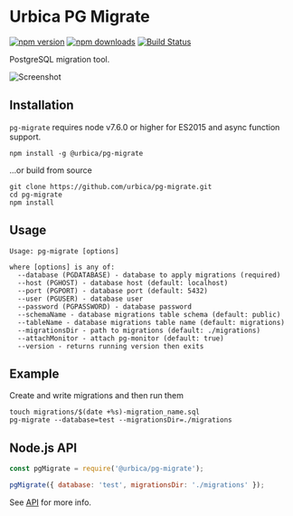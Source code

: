 # Urbica PG Migrate

[![npm version](https://img.shields.io/npm/v/@urbica/pg-migrate.svg)](https://www.npmjs.com/package/@urbica/pg-migrate)
[![npm downloads](https://img.shields.io/npm/dt/@urbica/pg-migrate.svg)](https://www.npmjs.com/package/@urbica/pg-migrate)
[![Build Status](https://travis-ci.org/urbica/pg-migrate.svg?branch=master)](https://travis-ci.org/urbica/pg-migrate)

PostgreSQL migration tool.

![Screenshot](https://raw.githubusercontent.com/urbica/pg-migrate/master/screenshot.png)

## Installation

`pg-migrate` requires node v7.6.0 or higher for ES2015 and async function support.

```shell
npm install -g @urbica/pg-migrate
```

...or build from source

```shell
git clone https://github.com/urbica/pg-migrate.git
cd pg-migrate
npm install
```

## Usage

```shell
Usage: pg-migrate [options]

where [options] is any of:
  --database (PGDATABASE) - database to apply migrations (required)
  --host (PGHOST) - database host (default: localhost)
  --port (PGPORT) - database port (default: 5432)
  --user (PGUSER) - database user
  --password (PGPASSWORD) - database password
  --schemaName - database migrations table schema (default: public)
  --tableName - database migrations table name (default: migrations)
  --migrationsDir - path to migrations (default: ./migrations)
  --attachMonitor - attach pg-monitor (default: true)
  --version - returns running version then exits
```

## Example

Create and write migrations and then run them

```shell
touch migrations/$(date +%s)-migration_name.sql
pg-migrate --database=test --migrationsDir=./migrations
```

## Node.js API

```js
const pgMigrate = require('@urbica/pg-migrate');

pgMigrate({ database: 'test', migrationsDir: './migrations' });
```

See [API](https://github.com/urbica/pg-migrate/blob/master/API.md) for more info.
